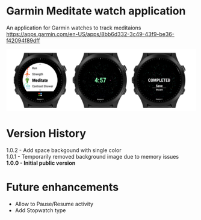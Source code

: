 # Garmin Meditate watch application
An application for Garmin watches to track meditaions  
https://apps.garmin.com/en-US/apps/8bb6d332-3c49-43f9-be36-f42094f89dff

![Samples](screenshots/cover.png)

# Version History
1.0.2 - Add space backgound with single color  
1.0.1 - Temporarily removed background image due to memory issues  
**1.0.0 - Initial public version**  

# Future enhancements
* Allow to Pause/Resume activity  
* Add Stopwatch type  
